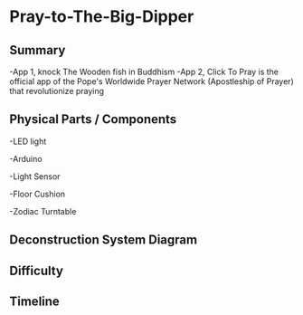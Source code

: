 # Pray-to-The-Big-Dipper

## Summary

-App 1, knock The Wooden fish in Buddhism
-App 2, Click To Pray is the official app of the Pope's Worldwide Prayer Network (Apostleship of Prayer) that revolutionize praying

## Physical Parts / Components

-LED light

-Arduino

-Light Sensor

-Floor Cushion

-Zodiac Turntable

## Deconstruction System Diagram

## Difficulty 

## Timeline
